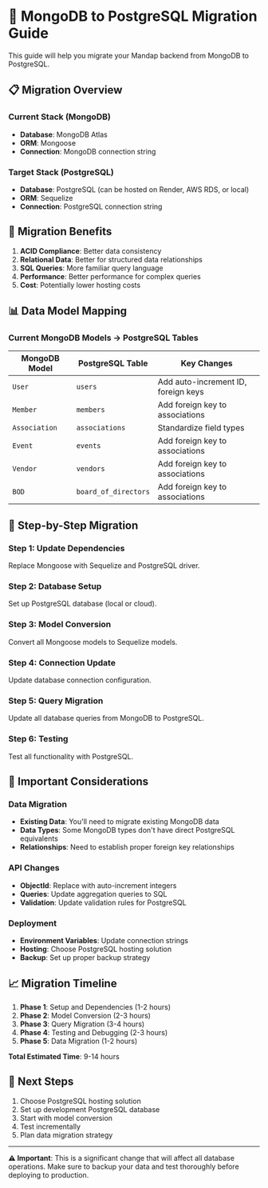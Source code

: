 # 🔄 MongoDB to PostgreSQL Migration Guide

This guide will help you migrate your Mandap backend from MongoDB to PostgreSQL.

## 📋 Migration Overview

### Current Stack (MongoDB)
- **Database**: MongoDB Atlas
- **ORM**: Mongoose
- **Connection**: MongoDB connection string

### Target Stack (PostgreSQL)
- **Database**: PostgreSQL (can be hosted on Render, AWS RDS, or local)
- **ORM**: Sequelize
- **Connection**: PostgreSQL connection string

## 🎯 Migration Benefits

1. **ACID Compliance**: Better data consistency
2. **Relational Data**: Better for structured data relationships
3. **SQL Queries**: More familiar query language
4. **Performance**: Better performance for complex queries
5. **Cost**: Potentially lower hosting costs

## 📊 Data Model Mapping

### Current MongoDB Models → PostgreSQL Tables

| MongoDB Model | PostgreSQL Table | Key Changes |
|---------------|------------------|-------------|
| `User` | `users` | Add auto-increment ID, foreign keys |
| `Member` | `members` | Add foreign key to associations |
| `Association` | `associations` | Standardize field types |
| `Event` | `events` | Add foreign key to associations |
| `Vendor` | `vendors` | Add foreign key to associations |
| `BOD` | `board_of_directors` | Add foreign key to associations |

## 🔧 Step-by-Step Migration

### Step 1: Update Dependencies
Replace Mongoose with Sequelize and PostgreSQL driver.

### Step 2: Database Setup
Set up PostgreSQL database (local or cloud).

### Step 3: Model Conversion
Convert all Mongoose models to Sequelize models.

### Step 4: Connection Update
Update database connection configuration.

### Step 5: Query Migration
Update all database queries from MongoDB to PostgreSQL.

### Step 6: Testing
Test all functionality with PostgreSQL.

## 🚨 Important Considerations

### Data Migration
- **Existing Data**: You'll need to migrate existing MongoDB data
- **Data Types**: Some MongoDB types don't have direct PostgreSQL equivalents
- **Relationships**: Need to establish proper foreign key relationships

### API Changes
- **ObjectId**: Replace with auto-increment integers
- **Queries**: Update aggregation queries to SQL
- **Validation**: Update validation rules for PostgreSQL

### Deployment
- **Environment Variables**: Update connection strings
- **Hosting**: Choose PostgreSQL hosting solution
- **Backup**: Set up proper backup strategy

## 📈 Migration Timeline

1. **Phase 1**: Setup and Dependencies (1-2 hours)
2. **Phase 2**: Model Conversion (2-3 hours)
3. **Phase 3**: Query Migration (3-4 hours)
4. **Phase 4**: Testing and Debugging (2-3 hours)
5. **Phase 5**: Data Migration (1-2 hours)

**Total Estimated Time**: 9-14 hours

## 🎯 Next Steps

1. Choose PostgreSQL hosting solution
2. Set up development PostgreSQL database
3. Start with model conversion
4. Test incrementally
5. Plan data migration strategy

---

**⚠️ Important**: This is a significant change that will affect all database operations. Make sure to backup your data and test thoroughly before deploying to production.
